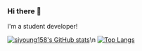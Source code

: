 ### Hi there 👋
I'm a student developer!

[![siyoung158's GitHub stats](https://github-readme-stats.vercel.app/api?username=siyoung158&show_icons=true&theme=radical)](https://github.com/anuraghazra/github-readme-stats)\n
[![Top Langs](https://github-readme-stats.vercel.app/api/top-langs/?username=siyoung158)](https://github.com/anuraghazra/github-readme-stats)
